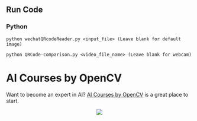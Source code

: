 ## Run Code

### Python
```
python wechatQRcodeReader.py <input_file> (Leave blank for default image)

python QRCode-comparison.py <video_file_name> (Leave blank for webcam)
```

# AI Courses by OpenCV

Want to become an expert in AI? [AI Courses by OpenCV](https://opencv.org/courses/) is a great place to start. 

<a href="https://opencv.org/courses/">
<p align="center"> 
<img src="https://www.learnopencv.com/wp-content/uploads/2020/04/AI-Courses-By-OpenCV-Github.png">
</p>
</a>
